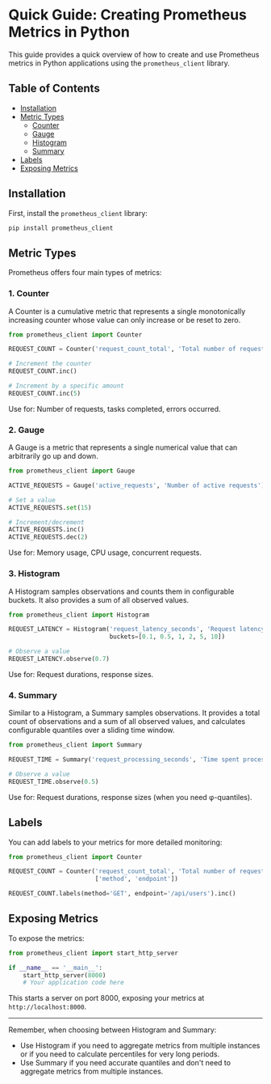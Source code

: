 # Quick Guide: Creating Prometheus Metrics in Python

This guide provides a quick overview of how to create and use Prometheus metrics in Python applications using the `prometheus_client` library.

## Table of Contents
- [Installation](#installation)
- [Metric Types](#metric-types)
  - [Counter](#1-counter)
  - [Gauge](#2-gauge)
  - [Histogram](#3-histogram)
  - [Summary](#4-summary)
- [Labels](#labels)
- [Exposing Metrics](#exposing-metrics)

## Installation

First, install the `prometheus_client` library:

```bash
pip install prometheus_client
```

## Metric Types

Prometheus offers four main types of metrics:

### 1. Counter

A Counter is a cumulative metric that represents a single monotonically increasing counter whose value can only increase or be reset to zero.

```python
from prometheus_client import Counter

REQUEST_COUNT = Counter('request_count_total', 'Total number of requests')

# Increment the counter
REQUEST_COUNT.inc()

# Increment by a specific amount
REQUEST_COUNT.inc(5)
```

Use for: Number of requests, tasks completed, errors occurred.

### 2. Gauge

A Gauge is a metric that represents a single numerical value that can arbitrarily go up and down.

```python
from prometheus_client import Gauge

ACTIVE_REQUESTS = Gauge('active_requests', 'Number of active requests')

# Set a value
ACTIVE_REQUESTS.set(15)

# Increment/decrement
ACTIVE_REQUESTS.inc()
ACTIVE_REQUESTS.dec(2)
```

Use for: Memory usage, CPU usage, concurrent requests.

### 3. Histogram

A Histogram samples observations and counts them in configurable buckets. It also provides a sum of all observed values.

```python
from prometheus_client import Histogram

REQUEST_LATENCY = Histogram('request_latency_seconds', 'Request latency in seconds',
                            buckets=[0.1, 0.5, 1, 2, 5, 10])

# Observe a value
REQUEST_LATENCY.observe(0.7)
```

Use for: Request durations, response sizes.

### 4. Summary

Similar to a Histogram, a Summary samples observations. It provides a total count of observations and a sum of all observed values, and calculates configurable quantiles over a sliding time window.

```python
from prometheus_client import Summary

REQUEST_TIME = Summary('request_processing_seconds', 'Time spent processing request')

# Observe a value
REQUEST_TIME.observe(0.5)
```

Use for: Request durations, response sizes (when you need φ-quantiles).

## Labels

You can add labels to your metrics for more detailed monitoring:

```python
from prometheus_client import Counter

REQUEST_COUNT = Counter('request_count_total', 'Total number of requests', 
                        ['method', 'endpoint'])

REQUEST_COUNT.labels(method='GET', endpoint='/api/users').inc()
```

## Exposing Metrics

To expose the metrics:

```python
from prometheus_client import start_http_server

if __name__ == '__main__':
    start_http_server(8000)
    # Your application code here
```

This starts a server on port 8000, exposing your metrics at `http://localhost:8000`.

---

Remember, when choosing between Histogram and Summary:
- Use Histogram if you need to aggregate metrics from multiple instances or if you need to calculate percentiles for very long periods.
- Use Summary if you need accurate quantiles and don't need to aggregate metrics from multiple instances.
